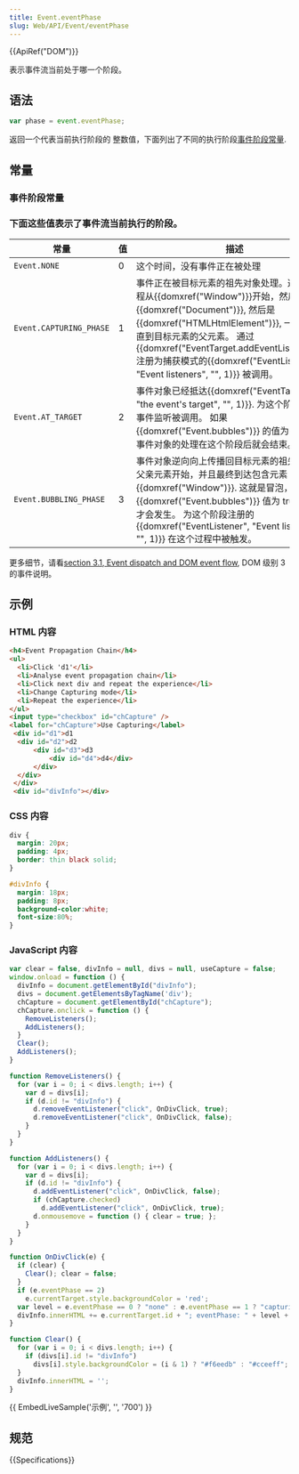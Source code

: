 ```yaml
---
title: Event.eventPhase
slug: Web/API/Event/eventPhase
---
```


{{ApiRef("DOM")}}

表示事件流当前处于哪一个阶段。

## 语法

```js
var phase = event.eventPhase;
```

返回一个代表当前执行阶段的 整数值，下面列出了不同的执行阶段[事件阶段常量](#事件阶段常量).

## 常量

### 事件阶段常量

### 下面这些值表示了事件流当前执行的阶段。

| 常量                    | 值  | 描述                                                                                                                                                                                                                                                                                                                                                                        |
| ----------------------- | --- | --------------------------------------------------------------------------------------------------------------------------------------------------------------------------------------------------------------------------------------------------------------------------------------------------------------------------------------------------------------------------- |
| `Event.NONE`            | 0   | 这个时间，没有事件正在被处理                                                                                                                                                                                                                                                                                                                                                |
| `Event.CAPTURING_PHASE` | 1   | 事件正在被目标元素的祖先对象处理。这个处理过程从{{domxref("Window")}}开始，然后{{domxref("Document")}}, 然后是{{domxref("HTMLHtmlElement")}}, 一直这样，直到目标元素的父元素。 通过{{domxref("EventTarget.addEventListener()")}} 注册为捕获模式的{{domxref("EventListener", "Event listeners", "", 1)}} 被调用。 |
| `Event.AT_TARGET`       | 2   | 事件对象已经抵达{{domxref("EventTarget", "the event's target", "", 1)}}. 为这个阶段注册的事件监听被调用。 如果 {{domxref("Event.bubbles")}} 的值为 false，对事件对象的处理在这个阶段后就会结束。                                                                                                                                                   |
| `Event.BUBBLING_PHASE`  | 3   | 事件对象逆向向上传播回目标元素的祖先元素，从父亲元素开始，并且最终到达包含元素 {{domxref("Window")}}. 这就是冒泡，并且只有{{domxref("Event.bubbles")}} 值为 true 的时候才会发生。 为这个阶段注册的{{domxref("EventListener", "Event listeners", "", 1)}} 在这个过程中被触发。                                                              |

更多细节，请看[section 3.1, Event dispatch and DOM event flow](http://www.w3.org/TR/DOM-Level-3-Events/#event-flow), DOM 级别 3 的事件说明。

## 示例

### HTML 内容

```html
<h4>Event Propagation Chain</h4>
<ul>
  <li>Click 'd1'</li>
  <li>Analyse event propagation chain</li>
  <li>Click next div and repeat the experience</li>
  <li>Change Capturing mode</li>
  <li>Repeat the experience</li>
</ul>
<input type="checkbox" id="chCapture" />
<label for="chCapture">Use Capturing</label>
 <div id="d1">d1
  <div id="d2">d2
      <div id="d3">d3
          <div id="d4">d4</div>
      </div>
  </div>
 </div>
 <div id="divInfo"></div>
```

### CSS 内容

```css
div {
  margin: 20px;
  padding: 4px;
  border: thin black solid;
}

#divInfo {
  margin: 18px;
  padding: 8px;
  background-color:white;
  font-size:80%;
}
```

### JavaScript 内容

```js
var clear = false, divInfo = null, divs = null, useCapture = false;
window.onload = function () {
  divInfo = document.getElementById("divInfo");
  divs = document.getElementsByTagName('div');
  chCapture = document.getElementById("chCapture");
  chCapture.onclick = function () {
    RemoveListeners();
    AddListeners();
  }
  Clear();
  AddListeners();
}

function RemoveListeners() {
  for (var i = 0; i < divs.length; i++) {
    var d = divs[i];
    if (d.id != "divInfo") {
      d.removeEventListener("click", OnDivClick, true);
      d.removeEventListener("click", OnDivClick, false);
    }
  }
}

function AddListeners() {
  for (var i = 0; i < divs.length; i++) {
    var d = divs[i];
    if (d.id != "divInfo") {
      d.addEventListener("click", OnDivClick, false);
      if (chCapture.checked)
        d.addEventListener("click", OnDivClick, true);
      d.onmousemove = function () { clear = true; };
    }
  }
}

function OnDivClick(e) {
  if (clear) {
    Clear(); clear = false;
  }
  if (e.eventPhase == 2)
    e.currentTarget.style.backgroundColor = 'red';
  var level = e.eventPhase == 0 ? "none" : e.eventPhase == 1 ? "capturing" : e.eventPhase == 2 ? "target" : e.eventPhase == 3 ? "bubbling" : "error";
  divInfo.innerHTML += e.currentTarget.id + "; eventPhase: " + level + "<br/>";
}

function Clear() {
  for (var i = 0; i < divs.length; i++) {
    if (divs[i].id != "divInfo")
      divs[i].style.backgroundColor = (i & 1) ? "#f6eedb" : "#cceeff";
  }
  divInfo.innerHTML = '';
}
```

{{ EmbedLiveSample('示例', '', '700') }}

## 规范

{{Specifications}}

